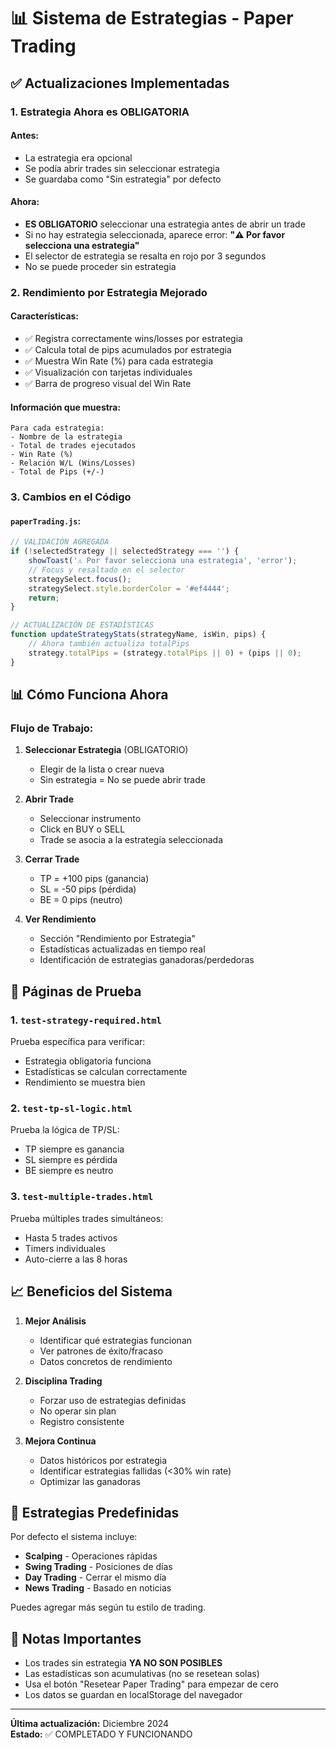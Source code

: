 # 📊 Sistema de Estrategias - Paper Trading

## ✅ Actualizaciones Implementadas

### 1. **Estrategia Ahora es OBLIGATORIA**

#### Antes:
- La estrategia era opcional
- Se podía abrir trades sin seleccionar estrategia
- Se guardaba como "Sin estrategia" por defecto

#### Ahora:
- **ES OBLIGATORIO** seleccionar una estrategia antes de abrir un trade
- Si no hay estrategia seleccionada, aparece error: **"⚠️ Por favor selecciona una estrategia"**
- El selector de estrategia se resalta en rojo por 3 segundos
- No se puede proceder sin estrategia

### 2. **Rendimiento por Estrategia Mejorado**

#### Características:
- ✅ Registra correctamente wins/losses por estrategia
- ✅ Calcula total de pips acumulados por estrategia
- ✅ Muestra Win Rate (%) para cada estrategia
- ✅ Visualización con tarjetas individuales
- ✅ Barra de progreso visual del Win Rate

#### Información que muestra:
```
Para cada estrategia:
- Nombre de la estrategia
- Total de trades ejecutados
- Win Rate (%)
- Relación W/L (Wins/Losses)
- Total de Pips (+/-)
```

### 3. **Cambios en el Código**

#### `paperTrading.js`:
```javascript
// VALIDACIÓN AGREGADA
if (!selectedStrategy || selectedStrategy === '') {
    showToast('⚠️ Por favor selecciona una estrategia', 'error');
    // Focus y resaltado en el selector
    strategySelect.focus();
    strategySelect.style.borderColor = '#ef4444';
    return;
}

// ACTUALIZACIÓN DE ESTADÍSTICAS
function updateStrategyStats(strategyName, isWin, pips) {
    // Ahora también actualiza totalPips
    strategy.totalPips = (strategy.totalPips || 0) + (pips || 0);
}
```

## 📊 Cómo Funciona Ahora

### Flujo de Trabajo:
1. **Seleccionar Estrategia** (OBLIGATORIO)
   - Elegir de la lista o crear nueva
   - Sin estrategia = No se puede abrir trade

2. **Abrir Trade**
   - Seleccionar instrumento
   - Click en BUY o SELL
   - Trade se asocia a la estrategia seleccionada

3. **Cerrar Trade**
   - TP = +100 pips (ganancia)
   - SL = -50 pips (pérdida)
   - BE = 0 pips (neutro)

4. **Ver Rendimiento**
   - Sección "Rendimiento por Estrategia"
   - Estadísticas actualizadas en tiempo real
   - Identificación de estrategias ganadoras/perdedoras

## 🧪 Páginas de Prueba

### 1. `test-strategy-required.html`
Prueba específica para verificar:
- Estrategia obligatoria funciona
- Estadísticas se calculan correctamente
- Rendimiento se muestra bien

### 2. `test-tp-sl-logic.html`
Prueba la lógica de TP/SL:
- TP siempre es ganancia
- SL siempre es pérdida
- BE siempre es neutro

### 3. `test-multiple-trades.html`
Prueba múltiples trades simultáneos:
- Hasta 5 trades activos
- Timers individuales
- Auto-cierre a las 8 horas

## 📈 Beneficios del Sistema

1. **Mejor Análisis**
   - Identificar qué estrategias funcionan
   - Ver patrones de éxito/fracaso
   - Datos concretos de rendimiento

2. **Disciplina Trading**
   - Forzar uso de estrategias definidas
   - No operar sin plan
   - Registro consistente

3. **Mejora Continua**
   - Datos históricos por estrategia
   - Identificar estrategias fallidas (<30% win rate)
   - Optimizar las ganadoras

## 🎯 Estrategias Predefinidas

Por defecto el sistema incluye:
- **Scalping** - Operaciones rápidas
- **Swing Trading** - Posiciones de días
- **Day Trading** - Cerrar el mismo día
- **News Trading** - Basado en noticias

Puedes agregar más según tu estilo de trading.

## 📝 Notas Importantes

- Los trades sin estrategia **YA NO SON POSIBLES**
- Las estadísticas son acumulativas (no se resetean solas)
- Usa el botón "Resetear Paper Trading" para empezar de cero
- Los datos se guardan en localStorage del navegador

---

**Última actualización:** Diciembre 2024  
**Estado:** ✅ COMPLETADO Y FUNCIONANDO
